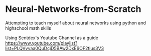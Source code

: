 # Neural-Networks-from-Scratch
Attempting to teach myself about neural networks using python and highschool math skills

Using Sentdex's Youtube Channel as a guide
https://www.youtube.com/playlist?list=PLQVvvaa0QuDcjD5BAw2DxE6OF2tius3V3
